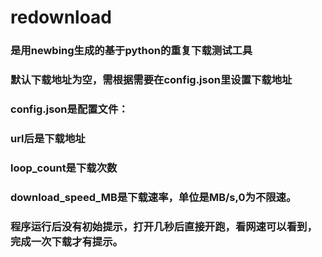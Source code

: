 # redownload
### 是用newbing生成的基于python的重复下载测试工具
### 默认下载地址为空，需根据需要在config.json里设置下载地址
### config.json是配置文件：
### url后是下载地址
### loop_count是下载次数
### download_speed_MB是下载速率，单位是MB/s,0为不限速。

### 程序运行后没有初始提示，打开几秒后直接开跑，看网速可以看到，完成一次下载才有提示。
